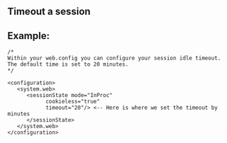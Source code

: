 Timeout a session
-------

## Example:


	/*
	Within your web.config you can configure your session idle timeout.
	The default time is set to 20 minutes.
	*/
		
	<configuration>
	   <system.web>
		  <sessionState mode="InProc"
				cookieless="true"
				timeout="20"/> <-- Here is where we set the timeout by minutes
		  </sessionState>
	   </system.web>
	</configuration>